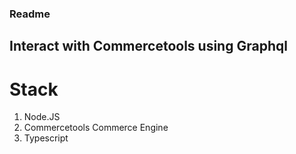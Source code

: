 ### Readme

## Interact with Commercetools using Graphql

# Stack

1. Node.JS
2. Commercetools Commerce Engine
3. Typescript
